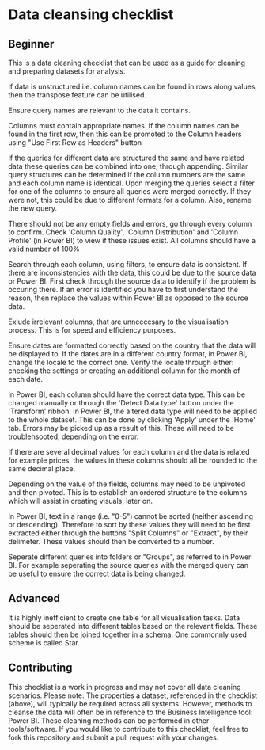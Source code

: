 # **Data cleansing checklist**

## **Beginner**
This is a data cleaning checklist that can be used as a guide for cleaning and preparing datasets for analysis.

If data is unstructured i.e. column names can be found in rows along values, then the transpose feature can be utilised.

Ensure query names are relevant to the data it contains.

Columns must contain appropriate names. If the column names can be found in the first row, then this can be promoted to the Column headers using "Use First Row as Headers" button

If the queries for different data are structured the same and have related data these queries can be combined into one, through appending. Similar query structures can be determined if the column numbers are the same and each column name is identical. Upon merging the queries select a filter for one of the columns to ensure all queries were merged correctly. If they were not, this could be due to different formats for a column. Also, rename the new query.

There should not be any empty fields and errors, go through every column to confirm. Check 'Column Quality', 'Column Distribution' and 'Column Profile' (in Power BI) to view if these issues exist. All columns should have a valid number of 100%

Search through each column, using filters, to ensure data is consistent. If there are inconsistencies with the data, this could be due to the source data or Power BI. First check through the source data to identify if the problem is occuring there. If an error is identified you have to first understand the reason, then replace the values within Power BI as opposed to the source data.

Exlude irrelevant columns, that are unnceccsary to the visualisation process. This is for speed and efficiency purposes.

Ensure dates are formatted correctly based on the country that the data will be displayed to. If the dates are in a different country format, in Power BI, change the locale to the correct one. Verify the locale through either: checking the settings or creating an additional column for the month of each date.

In Power BI, each column should have the correct data type. This can be changed manually or through the 'Detect Data type' button under the 'Transform' ribbon. In Power BI, the altered data type will need to be applied to the whole dataset. This can be done by clicking 'Apply' under the 'Home' tab. Errors may be picked up as a result of this. These will need to be troublehsooted, depending on the error.

If there are several decimal values for each column and the data is related for example prices, the values in these columns should all be rounded to the same decimal place.

Depending on the value of the fields, columns may need to be unpivoted and then pivoted. This is to establish an ordered structure to the columns which will assist in creating visuals, later on.

In Power BI, text in a range (i.e. "0-5") cannot be sorted (neither ascending or descending). Therefore to sort by these values they will need to be first extracted either through the buttons "Split Columns" or "Extract", by their delimeter. These values should then be converted to a number.

Seperate different queries into folders or "Groups", as referred to in Power BI. For example seperating the source queries with the merged query can be useful to ensure the correct data is being changed.

## **Advanced**
It is highly inefficient to create one table for all visualisation tasks. Data should be seperated into different tables based on the relevant fields. These tables should then be joined together in a schema. One commonnly used scheme is called Star.

## **Contributing**
This checklist is a work in progress and may not cover all data cleaning scenarios. Please note: The properties a dataset, referenced in the checklist (above), will typically be required across all systems. However, methods to cleanse the data will often be in reference to the Business Intelligence tool: Power BI. These cleaning methods can be performed in other tools/software. If you would like to contribute to this checklist, feel free to fork this repository and submit a pull request with your changes.
